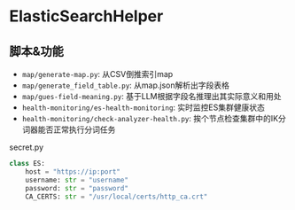 # ElasticSearchHelper

## 脚本&功能

* `map/generate-map.py`: 从CSV倒推索引map
* `map/generate_field_table.py`: 从map.json解析出字段表格
* `map/gues-field-meaning.py`: 基于LLM根据字段名推理出其实际意义和用处
* `health-monitoring/es-health-monitoring`: 实时监控ES集群健康状态
* `health-monitoring/check-analyzer-health.py`: 挨个节点检查集群中的IK分词器能否正常执行分词任务

secret.py

```python
class ES:
    host = "https://ip:port"
    username: str = "username"
    password: str = "password"
    CA_CERTS: str = "/usr/local/certs/http_ca.crt"

```